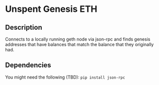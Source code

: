 # Unspent Genesis ETH

## Description
Connects to a locally running geth node via json-rpc and finds genesis addresses that have balances that match the balance that they originally had.

## Dependencies
You might need the following (TBD):
`pip install json-rpc`
